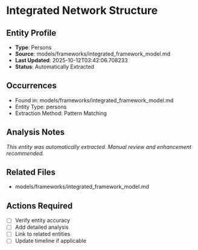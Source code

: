 # Integrated Network Structure

## Entity Profile
- **Type**: Persons
- **Source**: models/frameworks/integrated_framework_model.md
- **Last Updated**: 2025-10-12T03:42:06.708233
- **Status**: Automatically Extracted

## Occurrences
- Found in: models/frameworks/integrated_framework_model.md
- Entity Type: persons
- Extraction Method: Pattern Matching

## Analysis Notes
*This entity was automatically extracted. Manual review and enhancement recommended.*

## Related Files
- models/frameworks/integrated_framework_model.md

## Actions Required
- [ ] Verify entity accuracy
- [ ] Add detailed analysis
- [ ] Link to related entities
- [ ] Update timeline if applicable
